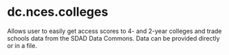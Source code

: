 # dc.nces.colleges

Allows user to easily get access scores to 4- and 2-year colleges and trade schools data from the SDAD Data Commons.  Data can be provided directly or in a file.
